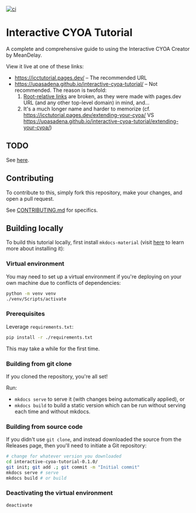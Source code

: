 [![ci]][ci_link]

# Interactive CYOA Tutorial
A complete and comprehensive guide to using the Interactive CYOA Creator by
MeanDelay.

View it live at one of these links:
* https://icctutorial.pages.dev/ – The recommended URL
* https://upasadena.github.io/interactive-cyoa-tutorial/ – Not recommended. The
  reason is twofold:
    1. [Root-relative links][rrl] are broken, as they were made with pages.dev
       URL (and any other top-level domain) in mind, and…
    2. It's a much longer name and harder to memorize (cf.
    https://icctutorial.pages.dev/extending-your-cyoa/ VS
    https://upasadena.github.io/interactive-cyoa-tutorial/extending-your-cyoa/)

## TODO
See [here](./docs/appendix/about.md).

## Contributing
To contribute to this, simply fork this repository, make your changes, and
open a pull request.

See [CONTRIBUTING.md](./CONTRIBUTING.md) for specifics.

## Building locally
To build this tutorial locally, first install `mkdocs-material` (visit
[here](https://squidfunk.github.io/mkdocs-material/getting-started/) to learn
more about installing it):

### Virtual environment
You may need to set up a virtual environment if you're deploying on your own
machine due to conflicts of dependencies:

```sh
python -m venv venv
./venv/Scripts/activate
```

### Prerequisites
<!-- Install the latest mkdocs-material beta release:

```sh
git clone --depth 1 -b 9.2.0b0 https://github.com/squidfunk/mkdocs-material/
pip install --force -e ./mkdocs-material/
```

Install the plugins:

```sh
pip install mkdocs-minify-plugin mkdocs-git-authors-plugin mkdocs-git-revision-date-localized-plugin
``` -->

Leverage `requirements.txt`:

```sh
pip install -r ./requirements.txt
```

This may take a while for the first time.

### Building from git clone
If you cloned the repository, you're all set!

Run:
* `mkdocs serve` to serve it (with changes being automatically applied), or
* `mkdocs build` to build a static version which can be run without serving
each time and without mkdocs.

### Building from source code
If you didn't use `git clone`, and instead downloaded the source from the
Releases page, then you'll need to initiate a Git repository:

```sh
# change for whatever version you downloaded
cd interactive-cyoa-tutorial-0.1.0/
git init; git add .; git commit -m "Initial commit"
mkdocs serve # serve
mkdocs build # or build
```

### Deactivating the virtual environment

```sh
deactivate
```

<!-- URLs -->
[ci]: https://github.com/upasadena/interactive-cyoa-tutorial/actions/workflows/ci.yml/badge.svg
[ci_link]: https://github.com/upasadena/interactive-cyoa-tutorial/actions/workflows/ci.yml
[rrl]: https://mor10.com/html-basics-hyperlink-syntax-absolute-relative-and-root-relative/

<!-- BUFFER -->